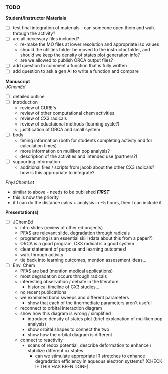### TODO  
  
**Student/Instructor Materials**  
* [ ] test final integration of materials - can someone open them and walk through the activity?  
* [ ] are all necessary files included?  
  - re-make the MO files at lower resolution and appropriate iso values  
  - should the utilities folder be moved to the instructor folder, and should we keep the density of states plot generation info?  
  - are we allowed to publish ORCA output files?  
* [ ] add question to comment a function that is fully written  
* [ ] add question to ask a gen AI to write a function and compare  
  
**Manuscript**  
*JChemEd*
* [ ] detailed outline  
* [ ] introduction  
  - review of CURE's
  - review of other computational chem activities 
  - review of CX3 radicals  
  - review of eductaional methods (learning cycle?)  
  - justification of ORCA and small system  
* [ ] body
  - timing information (both for students completing activity and for calculation times)  
  - more information on mulliken pop analysis?  
  - description of the activities and intended use (partners?)   
* [ ] supporting information  
  - additional files / scripts from jacob about the other CX3 radicals? how is this appropriate to integrate?  
  
*PhysChemLet*  
* similar to above - needs to be published ***FIRST***  
* this is now the priority  
* if I can do the distance calcs + analysis in ~5 hours, then I can include it
  
**Presentation(s)**
* [ ] JChemEd
  - intro slides (review of other ed projects)
  - PFAS are relevant slide, degradation through radicals  
  - programming is an essential skill (data about this from a paper?)  
  - ORCA is a good program, CX3 radical is a good system  
  - clear statement of purpose and learning outcomes!  
  - walk through activity  
  - tie back into learning outcomes, mention assessment ideas...  
* [ ] Env. Chem  
  - PFAS are bad (mention medical applications)  
  - most degradation occurs through radicals  
  - interesting observation / debate in the literature  
    - historical timeline of CX3 studies...  
  - no recent publications  
  - we examined bond sweeps and different parameters  
    - show that each of the itnermediate parameters aren't useful  
  - reconnect to orbital interaction diagram  
  - show how this diagram is wrong / simplified  
    - introduce density of states plot (brief explanation of mulliken pop analysis)  
    - show orbital shapes to connect the two  
    - show how the orbital diagram is different  
  - connect to reactivity  
    - scans of redox potential, describe deformation to enhance / stabilize different ox states  
      - can we stimulate appropriate IR stretches to enhance degradation efficiency in aqueous electron systems? (CHECK IF THIS HAS BEEN DONE)  
